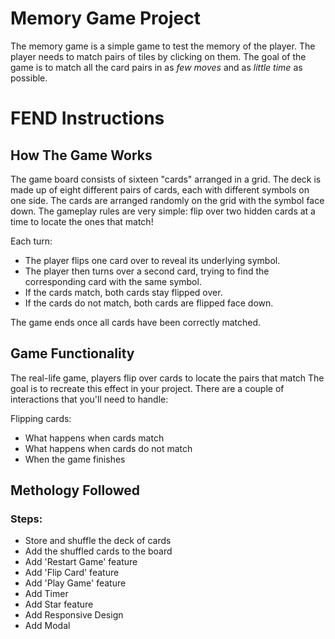 # Memory Game Project

The memory game is a simple game to test the memory of the player. The player needs to match pairs of tiles by clicking on them. The goal of the game is to match all the card pairs in as *few moves* and as *little time* as possible.

# FEND Instructions

## How The Game Works

The game board consists of sixteen "cards" arranged in a grid. The deck is made up of eight different pairs of cards, each with different symbols on one side. The cards are arranged randomly on the grid with the symbol face down. The gameplay rules are very simple: flip over two hidden cards at a time to locate the ones that match!

Each turn:
   * The player flips one card over to reveal its underlying symbol.
   * The player then turns over a second card, trying to find the corresponding card with the same symbol.
   * If the cards match, both cards stay flipped over.
   * If the cards do not match, both cards are flipped face down.

The game ends once all cards have been correctly matched.

## Game Functionality

The real-life game, players flip over cards to locate the pairs that match The goal is to recreate this effect in your project. There are a couple of interactions that you'll need to handle:

Flipping cards:
   * What happens when cards match
   * What happens when cards do not match
   * When the game finishes

## Methology Followed

### Steps:
   * Store and shuffle the deck of cards
   * Add the shuffled cards to the board
   * Add 'Restart Game' feature
   * Add 'Flip Card' feature
   * Add 'Play Game' feature
   * Add Timer
   * Add Star feature
   * Add Responsive Design
   * Add Modal

